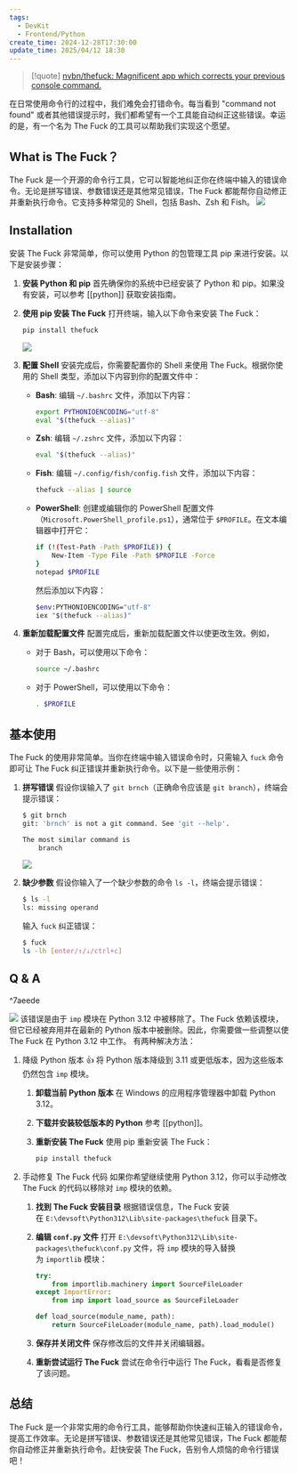 ```yaml
---
tags:
  - DevKit
  - Frontend/Python
create_time: 2024-12-28T17:30:00
update_time: 2025/04/12 18:30
---
```


> [!quote]
> [nvbn/thefuck: Magnificent app which corrects your previous console command.](https://github.com/nvbn/thefuck)

在日常使用命令行的过程中，我们难免会打错命令。每当看到 "command not found" 或者其他错误提示时，我们都希望有一个工具能自动纠正这些错误。幸运的是，有一个名为 The Fuck 的工具可以帮助我们实现这个愿望。

## What is The Fuck？

The Fuck 是一个开源的命令行工具，它可以智能地纠正你在终端中输入的错误命令。无论是拼写错误、参数错误还是其他常见错误，The Fuck 都能帮你自动修正并重新执行命令。它支持多种常见的 Shell，包括 Bash、Zsh 和 Fish。
![](https://img.xiaorang.fun/202502251804341.gif)

## Installation

安装 The Fuck 非常简单，你可以使用 Python 的包管理工具 pip 来进行安装。以下是安装步骤：

1. **安装 Python 和 pip**
   首先确保你的系统中已经安装了 Python 和 pip。如果没有安装，可以参考 [[python]] 获取安装指南。
2. **使用 pip 安装 The Fuck**
   打开终端，输入以下命令来安装 The Fuck：

	```bash
	pip install thefuck
	```

	![](https://img.xiaorang.fun/202502251804342.png)
3. **配置 Shell**
   安装完成后，你需要配置你的 Shell 来使用 The Fuck。根据你使用的 Shell 类型，添加以下内容到你的配置文件中：
   - **Bash**: 编辑 `~/.bashrc` 文件，添加以下内容：

		```bash
		export PYTHONIOENCODING="utf-8"
		eval "$(thefuck --alias)"
		```

   - **Zsh**: 编辑 `~/.zshrc` 文件，添加以下内容：

		```bash
		eval "$(thefuck --alias)"
		```

   - **Fish**: 编辑 `~/.config/fish/config.fish` 文件，添加以下内容：

		```bash
		thefuck --alias | source 
		```

   - **PowerShell**: 创建或编辑你的 PowerShell 配置文件（`Microsoft.PowerShell_profile.ps1`），通常位于 `$PROFILE`。在文本编辑器中打开它：

		```bash
		if (!(Test-Path -Path $PROFILE)) {
		    New-Item -Type File -Path $PROFILE -Force
		}
		notepad $PROFILE
		```

		然后添加以下内容：

		```bash
		$env:PYTHONIOENCODING="utf-8"
		iex "$(thefuck --alias)"
		```

4. **重新加载配置文件**
   配置完成后，重新加载配置文件以使更改生效。例如，
   - 对于 Bash，可以使用以下命令：

		```bash
		source ~/.bashrc
		```

   - 对于 PowerShell，可以使用以下命令：

		```bash
		. $PROFILE
		```

## 基本使用

The Fuck 的使用非常简单。当你在终端中输入错误命令时，只需输入 `fuck` 命令即可让 The Fuck 纠正错误并重新执行命令。以下是一些使用示例：
1. **拼写错误**
   假设你误输入了 `git brnch`（正确命令应该是 `git branch`），终端会提示错误：

	```bash
	$ git brnch
	git: 'brnch' is not a git command. See 'git --help'.
	
	The most similar command is
	    branch
	```

	![](https://img.xiaorang.fun/202502251804343.png)

2. **缺少参数**
   假设你输入了一个缺少参数的命令 `ls -l`，终端会提示错误：

	```bash
	$ ls -l
	ls: missing operand
	```

	输入 `fuck` 纠正错误：

	```bash
	$ fuck
	ls -lh [enter/↑/↓/ctrl+c]
	```

## Q & A

^7aeede

![](https://img.xiaorang.fun/202502251804344.png)
该错误是由于 `imp` 模块在 Python 3.12 中被移除了。The Fuck 依赖该模块，但它已经被弃用并在最新的 Python 版本中被删除。因此，你需要做一些调整以使 The Fuck 在 Python 3.12 中工作。
有两种解决方法：
1. 降级 Python 版本 👍
   将 Python 版本降级到 3.11 或更低版本，因为这些版本仍然包含 `imp` 模块。
	1. **卸载当前 Python 版本**
	    在 Windows 的应用程序管理器中卸载 Python 3.12。
	2. **下载并安装较低版本的 Python**
	    参考 [[python]]。
	3. **重新安装 The Fuck**
	    使用 pip 重新安装 The Fuck：

		```bash
		pip install thefuck
		```

2. 手动修复 The Fuck 代码
   如果你希望继续使用 Python 3.12，你可以手动修改 The Fuck 的代码以移除对 `imp` 模块的依赖。
   1. **找到 The Fuck 安装目录**
      根据错误信息，The Fuck 安装在 `E:\devsoft\Python312\Lib\site-packages\thefuck` 目录下。
   2. **编辑 `conf.py` 文件**
      打开 `E:\devsoft\Python312\Lib\site-packages\thefuck\conf.py` 文件，将 `imp` 模块的导入替换为 `importlib` 模块：

		```Python
		try:
		    from importlib.machinery import SourceFileLoader
		except ImportError:
		    from imp import load_source as SourceFileLoader
		
		def load_source(module_name, path):
		    return SourceFileLoader(module_name, path).load_module()
		```

   3. **保存并关闭文件**
      保存修改后的文件并关闭编辑器。
   4. **重新尝试运行 The Fuck**
      尝试在命令行中运行 The Fuck，看看是否修复了该问题。

## 总结

The Fuck 是一个非常实用的命令行工具，能够帮助你快速纠正输入的错误命令，提高工作效率。无论是拼写错误、参数错误还是其他常见错误，The Fuck 都能帮你自动修正并重新执行命令。赶快安装 The Fuck，告别令人烦恼的命令行错误吧！
